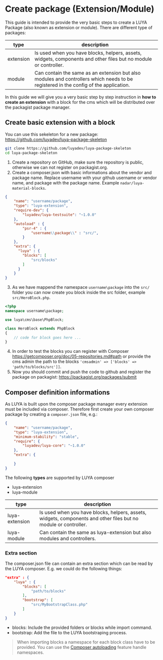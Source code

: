 # Create package (Extension/Module)

This guide is intended to provide the very basic steps to create a LUYA Package (also known as extension or module). 
There are different type of packages:

|type|description
|----|----------
|extension|Is used when you have blocks, helpers, assets, widgets, components and other files but no module or controller.
|module|Can contain the same as an extension but also modules and controllers which needs to be registered in the config of the application.

In this guide we will give you a very basic step by step instruction in **how to create an extension** with a block for the cms which will be distributed over the packagist package manager.

## Create basic extension with a block

You can use this sekeleton for a new package: https://github.com/luyadev/luya-package-skeleton

```sh
git clone https://github.com/luyadev/luya-package-skeleton
cd luya-package-skeleton
```

1) Create a repository on GitHub, make sure the repository is public, otherwise we can not register on packagist.org.
2) Create a composer.json with basic informations about the vendor and package name. Replace username with your github username or vendor name, and package with the package name. Example `nadar/luya-material-blocks`.
```json
{
    "name": "username/package",
    "type": "luya-extension",
    "require-dev": {
        "luyadev/luya-testsuite": "~1.0.0"
    },
    "autoload" : {
        "psr-4" : {
            "username\\package\\" : "src/",
        }
    },
    "extra": {
      "luya" : {
        "blocks": [
            "src/blocks"
        ]
      }
    }
}
```

3) As we have mappend the namespace `username\package` into the `src/` folder you can now create you block inside the src folder, example `src/HeroBlock.php`.

```php
<?php
namespace username\package;

use luya\cms\base\PhpBlock;

class HeroBlock extends PhpBlock
{
    // code for block goes here ...
}
```

4) In order to test the blocks you can register with Composer https://getcomposer.org/doc/05-repositories.md#path or provide the cms admin the path to the blocks `'cmsadmin' => ['blocks' => 'path/to/blocks/src']]`.
5) Now you should commit and push the code to github and register the package on packagist: https://packagist.org/packages/submit

## Composer definition informations

As LUYA is built upon the composer package manager every extension must be included via composer. Therefore first create your own composer package by creating a `composer.json` file, e.g.:

```json
{
    "name": "username/package",
    "type": "luya-extension",
    "minimum-stability": "stable",
    "require": {
        "luyadev/luya-core": "~1.0.0"
    },
    "extra": {
    
    }
}
```

The following **types** are supported by LUYA composer

+ luya-extension
+ luya-module

|type|description
|----|----------
|luya-extension|Is used when you have blocks, helpers, assets, widgets, components and other files but no module or controller.
|luya-module|Can contain the same as luya-extension but also modules and controllers.

### Extra section

The composer.json file can contain an extra section which can be read by the LUYA composer. E.g. we could do the following things:

```json
"extra" : {
    "luya" : {
        "blocks": [
            "path/to/blocks"
        ],
        "bootstrap": [
            "src/MyBootstrapClass.php"
        ]
    }
}
```

+ blocks: Include the provided folders or blocks while import command.
+ bootstrap: Add the file to the LUYA bootstraping process.

> When importing blocks a namespace for each block class have to be provided. You can use the [Composer autoloading](https://getcomposer.org/doc/01-basic-usage.md#autoloading) feature handle namespaces.
